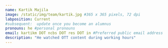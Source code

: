 ```yaml
---
name: Kartik Majila
image: /static/img/team/kartik.jpg #365 x 365 pixels, 72 dpi
labposition: Current
#subsequent:  update once you become an alumnus
pronouns: he #personal pronouns
email: kartikm DOT ncbs DOT res DOT in #Preferred public email address
description: "He watched OTT content during working hours"
---
```


